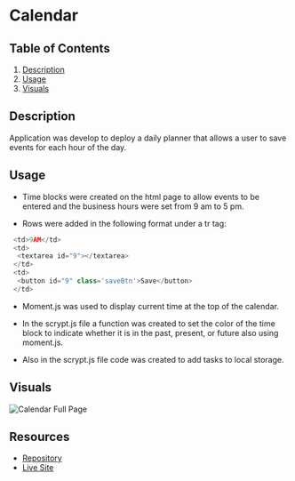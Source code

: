 # Calendar

## Table of Contents
1. [Description](#description) 
2. [Usage](#usage)
3. [Visuals](#visuals)


## Description

Application was develop to deploy a daily planner that allows a user to save events for each hour of the day.


## Usage

- Time blocks were created on the html page to allow events to be entered and the business hours were set from 9 am to 5 pm.

- Rows were added in the following format under a tr tag:

```js   
 <td>9AM</td>
 <td>
  <textarea id="9"></textarea>
 </td>
 <td>
  <button id="9" class='saveBtn'>Save</button>
 </td>
```

- Moment.js was used to display current time at the top of the calendar.

- In the scrypt.js file a function was created to set the color of the time block to indicate whether it is in the past, present, or future also using moment.js.

- Also in the scrypt.js file code was created to add tasks to local storage.


## Visuals
![Calendar Full Page](./assets/images/Horiseon%20full%20site.png)


## Resources

- [Repository](https://github.com/alicessilva22/seo-refactor)
- [Live Site](https://alicessilva22.github.io/seo-refactor/)



